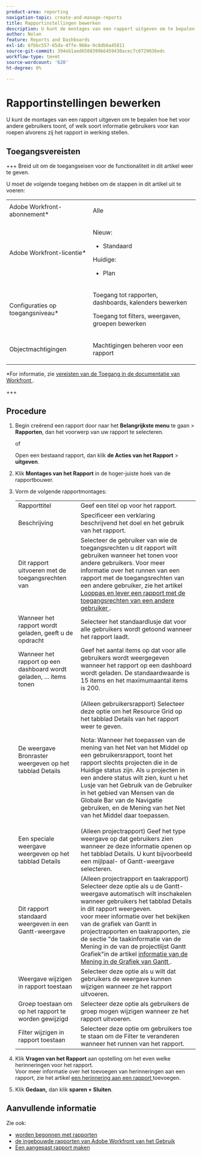 ```yaml
---
product-area: reporting
navigation-topic: create-and-manage-reports
title: Rapportinstellingen bewerken
description: U kunt de montages van een rapport uitgeven om te bepalen hoe het voor andere gebruikers toont, of welk soort informatie gebruikers voor kan roepen alvorens zij het rapport in werking stellen.
author: Nolan
feature: Reports and Dashboards
exl-id: 6fbbc557-65da-4ffe-968a-9c8db6a45811
source-git-commit: 394eb1aed6508399b6459430acec7c0729036edc
workflow-type: tm+mt
source-wordcount: '620'
ht-degree: 0%

---
```


# Rapportinstellingen bewerken

<!-- Audited: 11/2024 -->

U kunt de montages van een rapport uitgeven om te bepalen hoe het voor andere gebruikers toont, of welk soort informatie gebruikers voor kan roepen alvorens zij het rapport in werking stellen.

## Toegangsvereisten

+++ Breid uit om de toegangseisen voor de functionaliteit in dit artikel weer te geven.

U moet de volgende toegang hebben om de stappen in dit artikel uit te voeren:

<table style="table-layout:auto"> 
 <col> 
 <col> 
 <tbody> 
  <tr> 
   <td role="rowheader">Adobe Workfront-abonnement*</td> 
   <td> <p>Alle</p> </td> 
  </tr> 
  <tr> 
   <td role="rowheader">Adobe Workfront-licentie*</td> 
      <td> 
      <p>Nieuw:</p>
         <ul>
         <li><p>Standaard</p></li>
         </ul>
      <p>Huidige:</p>
         <ul>
         <li><p>Plan</p></li>
         </ul>
   </td> 
  </tr> 
  <tr> 
   <td role="rowheader">Configuraties op toegangsniveau*</td> 
   <td> <p>Toegang tot rapporten, dashboards, kalenders bewerken</p> <p>Toegang tot filters, weergaven, groepen bewerken</p></td> 
  </tr> 
  <tr> 
   <td role="rowheader">Objectmachtigingen</td> 
   <td> <p>Machtigingen beheren voor een rapport</p></td> 
  </tr> 
 </tbody> 
</table>

*For informatie, zie [ vereisten van de Toegang in de documentatie van Workfront ](/help/quicksilver/administration-and-setup/add-users/access-levels-and-object-permissions/access-level-requirements-in-documentation.md).

+++

## Procedure

1. Begin creërend een rapport door naar het **Belangrijkste menu** te gaan > **Rapporten**, dan het voorwerp van uw rapport te selecteren.

   of

   Open een bestaand rapport, dan klik **de Acties van het Rapport** > **uitgeven**.

1. Klik **Montages van het Rapport** in de hoger-juiste hoek van de rapportbouwer.
1. Vorm de volgende rapportmontages:

   <table style="table-layout:auto"> 
    <col> 
    <col> 
    <tbody> 
     <tr> 
      <td role="rowheader">Rapporttitel</td> 
      <td>Geef een titel op voor het rapport.</td> 
     </tr> 
     <tr> 
      <td role="rowheader">Beschrijving</td> 
      <td>Specificeer een verklaring beschrijvend het doel en het gebruik van het rapport.</td> 
     </tr> 
     <tr> 
      <td role="rowheader">Dit rapport uitvoeren met de toegangsrechten van</td> 
      <td>Selecteer de gebruiker van wie de toegangsrechten u dit rapport wilt gebruiken wanneer het tonen voor andere gebruikers. Voor meer informatie over het runnen van een rapport met de toegangsrechten van een andere gebruiker, zie het artikel <a href="../../../reports-and-dashboards/reports/creating-and-managing-reports/run-deliver-report-access-rights-another-user.md" class="MCXref xref"> Looppas en lever een rapport met de toegangsrechten van een andere gebruiker </a>.</td> 
     </tr> 
     <tr> 
      <td role="rowheader">Wanneer het rapport wordt geladen, geeft u de opdracht</td> 
      <td>Selecteer het standaardlusje dat voor alle gebruikers wordt getoond wanneer het rapport laadt.</td> 
     </tr> 
     <tr> 
      <td role="rowheader">Wanneer het rapport op een dashboard wordt geladen, ... items tonen</td> 
      <td>Geef het aantal items op dat voor alle gebruikers wordt weergegeven wanneer het rapport op een dashboard wordt geladen. De standaardwaarde is 15 items en het maximumaantal items is 200.</td> 
     </tr> 
     <tr> 
      <td role="rowheader">De weergave Bronraster weergeven op het tabblad Details</td> 
      <td> <p>(Alleen gebruikersrapport) Selecteer deze optie om het Resource Grid op het tabblad Details van het rapport weer te geven.</p> <p>Nota: Wanneer het toepassen van de mening van het Net van het Middel op een gebruikersrapport, toont het rapport slechts projecten die in de Huidige status zijn. Als u projecten in een andere status wilt zien, kunt u het Lusje van het Gebruik van de Gebruiker in het gebied van Mensen van de Globale Bar van de Navigatie gebruiken, en de Mening van het Net van het Middel daar toepassen. <!--
         <MadCap:conditionalText data-mc-conditions="QuicksilverOrClassic.Draft mode">
          For more information about using the Resource Grid, see the article Overview of the Resource Grid . (drafted because this article is drafted also: Article is in draft Feb 1, 2021)
         </MadCap:conditionalText>
        --></p> </td> 
     </tr> 
     <tr> 
      <td role="rowheader">Een speciale weergave weergeven op het tabblad Details</td> 
      <td>(Alleen projectrapport) Geef het type weergave op dat gebruikers zien wanneer ze deze informatie openen op het tabblad Details. U kunt bijvoorbeeld een mijlpaal- of Gantt-weergave selecteren.</td> 
     </tr> 
     <tr> 
      <td role="rowheader">Dit rapport standaard weergeven in een Gantt-weergave</td> 
      <td>(Alleen projectrapport en taakrapport) Selecteer deze optie als u de Gantt-weergave automatisch wilt inschakelen wanneer gebruikers het tabblad Details in dit rapport weergeven.<br> voor meer informatie over het bekijken van de grafiek van Gantt in projectrapporten en taakrapporten, zie de sectie "de taakinformatie van de Mening in de van de projectlijst Gantt Grafiek"in de artikel <a href="../../../manage-work/gantt-chart/use-the-gantt-chart/view-info-in-gantt.md" class="MCXref xref"> informatie van de Mening in de Grafiek van Gantt </a>.</td> 
     </tr> 
     <tr> 
      <td role="rowheader">Weergave wijzigen in rapport toestaan</td> 
      <td>Selecteer deze optie als u wilt dat gebruikers de weergave kunnen wijzigen wanneer ze het rapport uitvoeren.</td> 
     </tr> 
     <tr> 
      <td role="rowheader">Groep toestaan om op het rapport te worden gewijzigd</td> 
      <td>Selecteer deze optie als gebruikers de groep mogen wijzigen wanneer ze het rapport uitvoeren.</td> 
     </tr> 
     <tr> 
      <td role="rowheader">Filter wijzigen in rapport toestaan</td> 
      <td>Selecteer deze optie om gebruikers toe te staan om de Filter te veranderen wanneer het runnen van het rapport.</td> 
     </tr> 
    </tbody> 
   </table>

1. Klik **Vragen van het Rapport** aan opstelling om het even welke herinneringen voor het rapport.\
   Voor meer informatie over het toevoegen van herinneringen aan een rapport, zie het artikel [ een herinnering aan een rapport ](../../../reports-and-dashboards/reports/creating-and-managing-reports/add-prompt-report.md) toevoegen.

1. Klik **Gedaan,** dan klik **sparen + Sluiten**.

## Aanvullende informatie

Zie ook:

<!--outdated: * [Basic Report Creation Program for the new Workfront experience](https://one.workfront.com/s/basic-report-creation-program) -->
* [ worden begonnen met rapporten ](../../../reports-and-dashboards/reports/reporting/get-started-reports-workfront.md)
* [ de ingebouwde rapporten van Adobe Workfront van het Gebruik ](../../../reports-and-dashboards/reports/using-built-in-reports/use-workfront-built-in-reports.md)
* [Een aangepast rapport maken](../../../reports-and-dashboards/reports/creating-and-managing-reports/create-custom-report.md)

